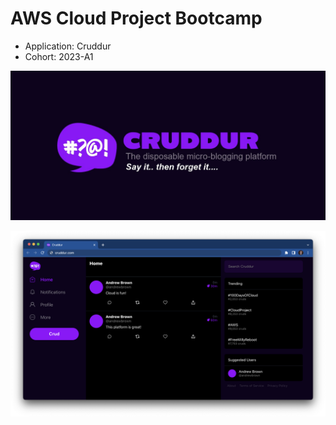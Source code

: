 # AWS Cloud Project Bootcamp

- Application: Cruddur
- Cohort: 2023-A1



![Cruddur Graphic](_docs/assets/cruddur-banner.jpg)

![Cruddur Screenshot](_docs/assets/cruddur-screenshot.png)


